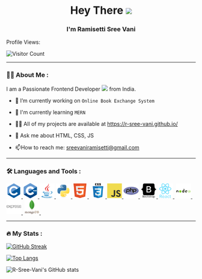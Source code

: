 <!--### Hi there 👋-->

<!--
**R-Sree-Vani/R-Sree-Vani** is a ✨ _special_ ✨ repository because its `README.md` (this file) appears on your GitHub profile.

Here are some ideas to get you started:

- 🔭 I’m currently working on ...
- 🌱 I’m currently learning ...
- 👯 I’m looking to collaborate on ...
- 🤔 I’m looking for help with ...
- 💬 Ask me about ...
- 📫 How to reach me: ...
- 😄 Pronouns: ...
- ⚡ Fun fact: ...
-->

<h1 align="center">
  Hey There
  <img src="https://media.giphy.com/media/hvRJCLFzcasrR4ia7z/giphy.gif" width="30px"/>
</h1>

<h3 align="center">I'm Ramisetti Sree Vani</h3>

<p>Profile Views:</p>

![Visitor Count](https://profile-counter.glitch.me/{R-Sree-Vani}/count.svg) 


---

### :woman_technologist: About Me :
I am a Passionate Frontend Developer <img src="https://media.giphy.com/media/WUlplcMpOCEmTGBtBW/giphy.gif" width="30"> from India.
- :telescope: I’m currently working on `Online Book Exchange System`

- :seedling: I'm currently learning `MERN`

- :woman_technologist: All of my projects are available at https://r-sree-vani.github.io/

- :speech_balloon: Ask me about HTML, CSS, JS

- :mailbox:How to reach me: sreevaniramisetti@gmail.com

---

### :hammer_and_wrench: Languages and Tools :
<span>
<a href="https://www.cprogramming.com/" rel="nofollow"> <img src="https://raw.githubusercontent.com/devicons/devicon/master/icons/c/c-original.svg" alt="c" width="40" height="40" style="max-width: 100%;"> </a>
<a href="https://www.w3schools.com/cpp/" rel="nofollow"> <img src="https://raw.githubusercontent.com/devicons/devicon/master/icons/cplusplus/cplusplus-original.svg" alt="cplusplus" width="40" height="40" style="max-width: 100%;"> </a>
<a href="https://www.java.com" rel="nofollow"> <img src="https://raw.githubusercontent.com/devicons/devicon/master/icons/java/java-original.svg" alt="java" width="40" height="40" style="max-width: 100%;"> </a>
<a href="https://www.python.org" rel="nofollow"> <img src="https://raw.githubusercontent.com/devicons/devicon/master/icons/python/python-original.svg" alt="python" width="40" height="40" style="max-width: 100%;"> </a>
<a href="https://developer.mozilla.org/en-US/docs/Web/HTML" rel="nofollow"><img src="https://github.com/devicons/devicon/blob/master/icons/html5/html5-original.svg" title="HTML5" alt="HTML" width="40" height="40"/>&nbsp;</a>
<a href="https://www.w3schools.com/css/" rel="nofollow"> <img src="https://raw.githubusercontent.com/devicons/devicon/master/icons/css3/css3-original-wordmark.svg" alt="css3" width="40" height="40" style="max-width: 100%;"> </a>
<a href="https://developer.mozilla.org/en-US/docs/Web/JavaScript" rel="nofollow"> <img src="https://raw.githubusercontent.com/devicons/devicon/master/icons/javascript/javascript-original.svg" alt="javascript" width="40" height="40" style="max-width: 100%;"> </a>
  <a href="https://php.org/en/docs/" rel="nofollow"><img src="https://github.com/devicons/devicon/blob/master/icons/php/php-original.svg" title="PHP" alt="PHP" width="40" height="40"/>&nbsp;</a>
<a href="https://getbootstrap.com" rel="nofollow"> <img src="https://raw.githubusercontent.com/devicons/devicon/master/icons/bootstrap/bootstrap-plain-wordmark.svg" alt="bootstrap" width="40" height="40" style="max-width: 100%;"> </a>
<a href="https://reactjs.org/" rel="nofollow"><img src="https://github.com/devicons/devicon/blob/master/icons/react/react-original-wordmark.svg" title="React" alt="React" width="40" height="40"/>&nbsp;</a>
<a href="https://nodejs.org/en/docs/" rel="nofollow"><img src="https://github.com/devicons/devicon/blob/master/icons/nodejs/nodejs-original-wordmark.svg" title="NodeJS" alt="NodeJS" width="40" height="40"/>&nbsp;</a>
<a href="https://expressjs.org/en/docs/" rel="nofollow"><img src="https://github.com/devicons/devicon/blob/master/icons/express/express-original-wordmark.svg" title="ExpressJS" alt="ExpressJS" width="40" height="40"/>&nbsp;</a>
 <a href="https://www.mongodb.com/docs/" rel="nofollow"><img src="https://github.com/devicons/devicon/blob/master/icons/mongodb/mongodb-original-wordmark.svg" title="MongoDb" alt="MongoDb" width="40" height="40"/>&nbsp;</a>
</span>

---

### :fire: My Stats :

[![GitHub Streak](http://github-readme-streak-stats.herokuapp.com?user=R-Sree-Vani&theme=dark&background=000000)](https://git.io/streak-stats)

[![Top Langs](https://github-readme-stats.vercel.app/api/top-langs/?username=R-Sree-Vani&layout=compact&theme=vision-friendly-dark)](https://github.com/R-Sree-Vani/github-readme-stats)

![R-Sree-Vani's GitHub stats](https://github-readme-stats.vercel.app/api?username=R-Sree-Vani&show_icons=true&theme=radical)

